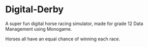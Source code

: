 # Digital-Derby
A super fun digital horse racing simulator, made for grade 12 Data Management using Monogame.

Horses all have an equal chance of winning each race. 
